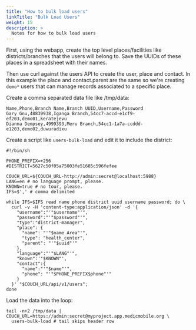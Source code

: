 ```yaml
---
title: "How to bulk load users"
linkTitle: "Bulk Load Users"
weight: 15
description: >
  Notes for how to bulk load users
---
```


First, using the webapp, create the top level places/facilities like
districts/branches that the users will belong to.  Save the UUIDs of these
places in a spreadsheet with their names.

Then use curl against the users API to create the user, place and contact. In
this example the place and contact.parent are the same so we're creating
`demo*` users that can manage records associated to a specific place.

Create a comma separated data file like /tmp/data:

```
Name,Phone,Branch Name,Branch UUID,Username,Password
Gary Gnu,48839938,Iganga Branch,54cc7-accd-e1cf9-ef203,demo01,keratejevu
Dianna Dempsey,4999393,Meru Branch,54cc1-1a7a-ccddd-e1203,demo02,duwuradixu
```

Create a script like `users-bulk-load` and edit it to include the district:

```
#!/bin/sh

PHONE_PREFIX=+256
#DISTRICT=5627c50f05a75003fe51685c596fefee

COUCH_URL=${COUCH_URL-http://admin:secret@localhost:5988}
LANG=en # no language prompt, please.
KNOWN=true # no tour, please.
IFS=$',' # comma delimited

while IFS=$IFS read name phone district uuid username password; do \
  curl -v -H 'content-type:application/json' -d '{
    "username":"'"$username"'",
    "password":"'"$password"'",
    "type":"district-manager",
    "place": {
      "name": "'"$name Area"'",
      "type": "health_center",
      "parent": "'"$uuid"'"
    },
    "language":"'"$LANG"'",
    "known":'"$KNOWN"',
    "contact":{
      "name":"'"$name"'",
      "phone": "'"$PHONE_PREFIX$phone"'"
    }
  }' "$COUCH_URL/api/v1/users";
done
```

Load the data into the loop:

```
tail -n+2 /tmp/data | COUCH_URL=https://admin:secret@myproject.app.medicmobile.org \
  users-bulk-load # tail skips header row
```